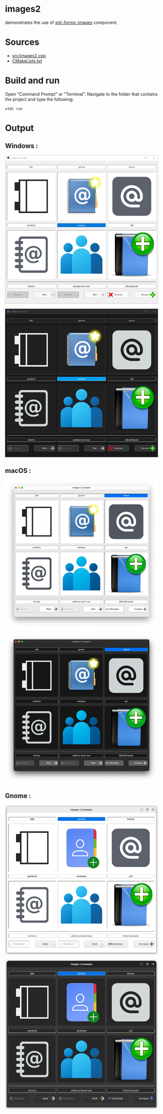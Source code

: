 # images2

demonstrates the use of [xtd::forms::images](https://gammasoft71.github.io/xtd/reference_guides/latest/classxtd_1_1forms_1_1images.html) component.

# Sources

* [src/images2.cpp](src/images2.cpp)
* [CMakeLists.txt](CMakeLists.txt)

# Build and run

Open "Command Prompt" or "Terminal". Navigate to the folder that contains the project and type the following:

```shell
xtdc run
```

# Output

## Windows :

![Screenshot](../../../../docs/pictures/examples/images2_w.png)

![Screenshot](../../../../docs/pictures/examples/images2_wd.png)

## macOS :

![Screenshot](../../../../docs/pictures/examples/images2_m.png)

![Screenshot](../../../../docs/pictures/examples/images2_md.png)

## Gnome :

![Screenshot](../../../../docs/pictures/examples/images2_g.png)

![Screenshot](../../../../docs/pictures/examples/images2_gd.png)
